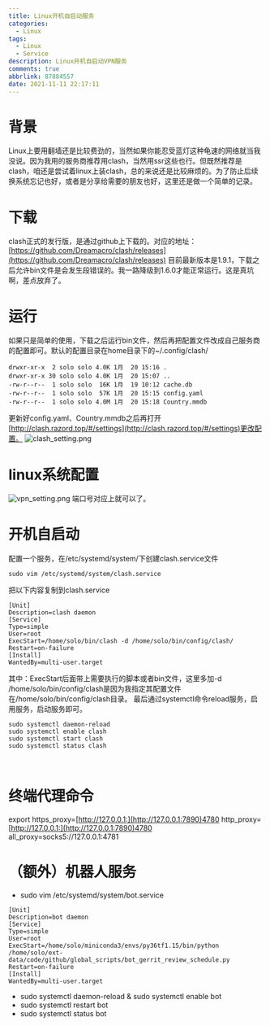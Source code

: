 ```yaml
---
title: Linux开机自启动服务
categories:
  - Linux
tags:
  - Linux
  - Service
description: Linux开机自启动VPN服务
comments: true
abbrlink: 87884557
date: 2021-11-11 22:17:11
---
```

<!--more-->
<meta name="referrer" content="no-referrer"/>


# 背景
Linux上要用翻墙还是比较费劲的，当然如果你能忍受蓝灯这种龟速的网络就当我没说。因为我用的服务商推荐用clash，当然用ssr这些也行。但既然推荐是clash，咱还是尝试着linux上装clash，总的来说还是比较麻烦的。为了防止后续换系统忘记也好，或者是分享给需要的朋友也好，这里还是做一个简单的记录。

# 下载
clash正式的发行版，是通过github上下载的。对应的地址：[https://github.com/Dreamacro/clash/releases](https://github.com/Dreamacro/clash/releases)
目前最新版本是1.9.1，下载之后允许bin文件是会发生段错误的。我一路降级到1.6.0才能正常运行。这是真坑啊，差点放弃了。

# 运行
如果只是简单的使用，下载之后运行bin文件，然后再把配置文件改成自己服务商的配置即可。默认的配置目录在home目录下的~/.config/clash/
```
drwxr-xr-x  2 solo solo 4.0K 1月  20 15:16 .
drwxr-xr-x 30 solo solo 4.0K 1月  20 15:07 ..
-rw-r--r--  1 solo solo  16K 1月  19 10:12 cache.db
-rw-r--r--  1 solo solo  57K 1月  20 15:15 config.yaml
-rw-r--r--  1 solo solo 4.0M 1月  20 15:18 Country.mmdb
```
更新好config.yaml、Country.mmdb之后再打开[http://clash.razord.top/#/settings](http://clash.razord.top/#/settings)更改配置。
![clash_setting.png](https://cdn.nlark.com/yuque/0/2022/png/1759879/1642670363380-989e1e27-fd76-4d1a-9acb-105c3da60a8d.png#clientId=u6b02b9ef-b1c0-4&from=ui&id=u3111df5e&margin=%5Bobject%20Object%5D&name=clash_setting.png&originHeight=615&originWidth=1906&originalType=binary&ratio=1&size=76351&status=done&style=none&taskId=u7c66b74b-f8ab-4a21-a8c8-272b5963bdd)

# linux系统配置
![vpn_setting.png](https://cdn.nlark.com/yuque/0/2022/png/1759879/1642670884200-0e4d14a9-5c75-4e5e-98af-555c5c2e174b.png#clientId=u6b02b9ef-b1c0-4&from=ui&id=uaca87408&margin=%5Bobject%20Object%5D&name=vpn_setting.png&originHeight=784&originWidth=790&originalType=binary&ratio=1&size=80236&status=done&style=none&taskId=u87a9c6bc-cb01-4ef1-944d-523d4639270)
端口号对应上就可以了。

# 开机自启动
配置一个服务，在/etc/systemd/system/下创建clash.service文件
```
sudo vim /etc/systemd/system/clash.service
```
把以下内容复制到clash.service
```
[Unit] 
Description=clash daemon
[Service] 
Type=simple 
User=root 
ExecStart=/home/solo/bin/clash -d /home/solo/bin/config/clash/
Restart=on-failure  
[Install] 
WantedBy=multi-user.target
```
其中：ExecStart后面带上需要执行的脚本或者bin文件，这里多加-d /home/solo/bin/config/clash是因为我指定其配置文件在/home/solo/bin/config/clash目录。
最后通过systemctl命令reload服务，启用服务，启动服务即可。
```
sudo systemctl daemon-reload 
sudo systemctl enable clash
sudo systemctl start clash
sudo systemctl status clash
```
 
# 终端代理命令
export https_proxy=[http://127.0.0.1:](http://127.0.0.1:7890)4780 http_proxy=[http://127.0.0.1:](http://127.0.0.1:7890)4780 all_proxy=socks5://127.0.0.1:4781

# （额外）机器人服务

- sudo vim /etc/systemd/system/bot.service
```
[Unit] 
Description=bot daemon
[Service] 
Type=simple 
User=root 
ExecStart=/home/solo/miniconda3/envs/py36tf1.15/bin/python /home/solo/ext-data/code/github/global_scripts/bot_gerrit_review_schedule.py
Restart=on-failure  
[Install] 
WantedBy=multi-user.target
```

- sudo systemctl daemon-reload & sudo systemctl enable bot
- sudo systemctl restart bot 
- sudo systemctl status bot
